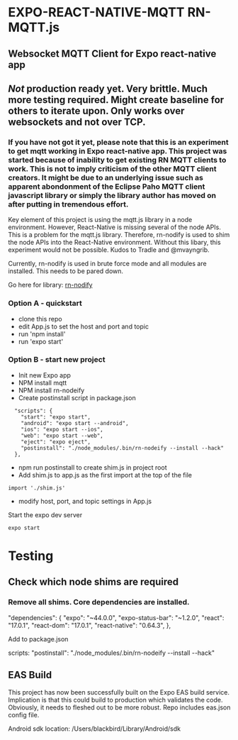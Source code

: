 # EXPO-REACT-NATIVE-MQTT RN-MQTT.js

## Websocket MQTT Client for Expo react-native app

## **_Not_** production ready yet. Very brittle. Much more testing required. Might create baseline for others to iterate upon. Only works over websockets and not over TCP.

### If you have not got it yet, please note that this is an experiment to get mqtt working in Expo react-native app. This project was started because of inability to get existing RN MQTT clients to work. This is not to imply criticism of the other MQTT client creators. It might be due to an underlying issue such as apparent abondonment of the Eclipse Paho MQTT client javascript library or simply the library author has moved on after putting in tremendous effort.

Key element of this project is using the mqtt.js library in a node environment. However, React-Native is missing several of the node APIs. This is a problem for the mqtt.js library. Therefore, rn-nodify is used to shim the node APIs into the React-Native environment. Without this libary, this experiment would not be possible. Kudos to Tradle and @mvayngrib.

Currently, rn-nodify is used in brute force mode and all modules are installed. This needs to be pared down.

Go here for library: [rn-nodify](https://github.com/tradle/rn-nodeify)

### Option A - quickstart

- clone this repo
- edit App.js to set the host and port and topic
- run 'npm install'
- run 'expo start'

### Option B - start new project

- Init new Expo app
- NPM install mqtt
- NPM install rn-nodeify
- Create postinstall script in package.json

```
  "scripts": {
    "start": "expo start",
    "android": "expo start --android",
    "ios": "expo start --ios",
    "web": "expo start --web",
    "eject": "expo eject",
    "postinstall": "./node_modules/.bin/rn-nodeify --install --hack"
  },
```

- npm run postinstall to create shim.js in project root
- Add shim.js to app.js as the first import at the top of the file

```
import './shim.js'
```

- modify host, port, and topic settings in App.js

Start the expo dev server

```
expo start
```

# Testing

## Check which node shims are required

### Remove all shims. Core dependencies are installed.

"dependencies": {
"expo": "~44.0.0",
"expo-status-bar": "~1.2.0",
"react": "17.0.1",
"react-dom": "17.0.1",
"react-native": "0.64.3",
},

Add to package.json

scripts: "postinstall": "./node_modules/.bin/rn-nodeify --install --hack"

## EAS Build

This project has now been successfully built on the Expo EAS build service. Implication is that this could build to production which validates the code. Obviously, it needs to fleshed out to be more robust. Repo includes eas.json config file.

Android sdk location: /Users/blackbird/Library/Android/sdk
